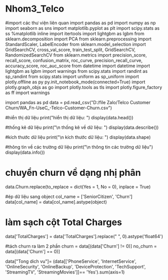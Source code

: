 # Nhom3_Telco

#import các thư viện liên quan
import pandas as pd
import numpy as np
import seaborn as sns
import matplotlib.pyplot as plt
import scipy.stats as ss
%matplotlib inline
import itertools
import lightgbm as lgbm
from sklearn.decomposition import PCA
from sklearn.preprocessing import StandardScaler, LabelEncoder
from sklearn.model_selection import GridSearchCV, cross_val_score, train_test_split, GridSearchCV, RandomizedSearchCV
from sklearn.metrics import precision_score, recall_score, confusion_matrix,  roc_curve, precision_recall_curve, accuracy_score, roc_auc_score
from datetime import datetime
import lightgbm as lgbm
import warnings
from scipy.stats import randint as sp_randint
from scipy.stats import uniform as sp_uniform
import plotly.offline as py
py.init_notebook_mode(connected=True)
import plotly.graph_objs as go
import plotly.tools as tls
import plotly.figure_factory as ff
import warnings

import pandas as pd
data = pd.read_csv("D:/file Zalo/Telco Customer Churn/WA_Fn-UseC_-Telco-Customer-Churn.csv")


#hiển thị dữ liệu
print("hiển thị dữ liệu: ")
display(data.head())

#thống kê dữ liệu
print("\n thống kê về dữ liệu: ")
display(data.describe())

#kích thước dữ liệu
print("\n kích thước dữ liệu: ")
display(data.shape)


#thông tin về các trường dữ liệu
print("\n thông tin các trường dữ liệu")
display(data.info())

# chuyển churn về dạng nhị phân
data.Churn.replace(to_replace = dict(Yes = 1, No = 0), inplace = True)

#ép dữ liệu sang object
col_name = ['SeniorCitizen', 'Churn']
data[col_name] = data[col_name].astype(object)

# làm sạch cột Total Charges 
data['TotalCharges'] = data['TotalCharges'].replace(" ", 0).astype('float64')

#tách churn ra làm 2 phần
churn = data[(data['Churn'] != 0)]
no_churn = data[(data['Churn'] == 0)]

data["Tong dich vu"]= (data[['PhoneService', 'InternetService', 'OnlineSecurity', 'OnlineBackup', 'DeviceProtection', 'TechSupport', 'StreamingTV', 'StreamingMovies']]== 'Yes').sum(axis=1)
